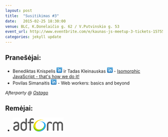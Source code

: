 ```yaml
---
layout: post
title:  "Susitikimas #3"
date:   2015-02-25 18:30:00
venue: BLC, K.Donelaičio g. 62 / V.Putvinskio g. 53
event_url: http://www.eventbrite.com/e/kaunas-js-meetup-3-tickets-15755133027
categories: jekyll update
---
```

## Pranešėjai:

 * Benediktas Knispelis [![LinkedIn](img/icon-linkedin.png)](https://www.linkedin.com/pub/benediktas-knispelis/55/140/501) ir Tadas Kleinauskas [![LinkedIn](img/icon-linkedin.png)](https://www.linkedin.com/profile/view?id=72634850) - [Isomorphic JavaScript - that's how we do it!](https://docs.google.com/presentation/d/1vzt3v-fUufSWQw7H9jo-NLUGu65qp9B256GDLL8MuHU/edit#slide=id.p)
 * Povilas Simanaitis [![LinkedIn](img/icon-linkedin.png)](https://www.linkedin.com/profile/view?id=227908887) - Web workers: basics and beyond

*Afterparty @ [Ostago](https://www.facebook.com/ostagoLT)*

## Remėjai:

 * ![Adform](img/adform-logo.jpg)